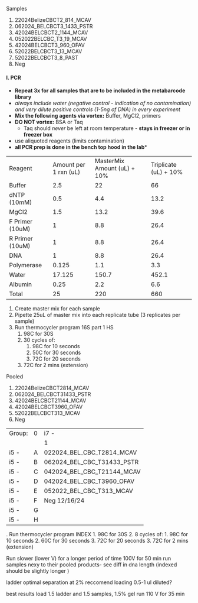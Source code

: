 Samples
1. 22024BelizeCBCT2_814_MCAV
2. 062024_BELCBCT3_1433_PSTR
3. 42024BELCBCT2_1144_MCAV
4. 052022BELCBC_T3_19_MCAV
5. 42024BELCBCT3_960_OFAV
6. 52022BELCBCT3_13_MCAV
7. 52022BELCBCT3_8_PAST
8. Neg

#### I. PCR

- **Repeat 3x for all samples that are to be included in the metabarcode library**
- *always include water (negative control - indication of no contamination) and very dilute positive controls (1-5ng of DNA) in every experiment*
- **Mix the following agents via vortex:** Buffer, MgCl2, primers
- **DO NOT vortex:** BSA or Taq
	- Taq should *never* be left at room temperature - **stays in freezer or in freezer box**
- use aliquoted reagents (limits contamination)
- **all PCR prep is done in the bench top hood in the lab***

|                 |                       |                             |                       |
| --------------- | --------------------- | --------------------------- | --------------------- |
| Reagent         | Amount per 1 rxn (uL) | MasterMix Amount (uL) + 10% | Triplicate (uL) + 10% |
| Buffer          | 2.5                   | 22                          | 66                    |
| dNTP (10mM)     | 0.5                   | 4.4                         | 13.2                  |
| MgCl2           | 1.5                   | 13.2                        | 39.6                  |
| F Primer (10uM) | 1                     | 8.8                         | 26.4                  |
| R Primer (10uM) | 1                     | 8.8                         | 26.4                  |
| DNA             | 1                     | 8.8                         | 26.4                  |
| Polymerase      | 0.125                 | 1.1                         | 3.3                   |
| Water           | 17.125                | 150.7                       | 452.1                 |
| Albumin         | 0.25                  | 2.2                         | 6.6                   |
| Total           | 25                    | 220                         | 660                   |
1. Create master mix for each sample
2. Pipette 25uL of master mix into each replicate tube (3 replicates per sample)
3. Run thermocycler program 16S part 1 HS
	1. 98C for 30S
	2. 30 cycles of:
		1. 98C for 10 seconds
		2. 50C for 30 seconds
		3. 72C for 20 seconds
	3. 72C for 2 mins (extension)


Pooled 
1. 22024BelizeCBCT2814_MCAV
2. 062024_BELCBCT31433_PSTR
3. 42024BELCBCT21144_MCAV
4. 42024BELCBCT3960_OFAV
5. 52022BELCBCT313_MCAV
6. Neg

|        |     |                            |
| ------ | --- | -------------------------- |
| Group: | 0   | i7 -                       |
|        |     | 1                          |
| i5 -   | A   | 022024_BEL_CBC_T2814_MCAV  |
| i5 -   | B   | 062024_BEL_CBC_T31433_PSTR |
| i5 -   | C   | 042024_BEL_CBC_T21144_MCAV |
| i5 -   | D   | 042024_BEL_CBC_T3960_OFAV  |
| i5 -   | E   | 052022_BEL_CBC_T313_MCAV   |
| i5 -   | F   | Neg 12/16/24               |
| i5 -   | G   |                            |
| i5 -   | H   |                            |
. Run thermocycler program INDEX
	1. 98C for 30S
	2. 8 cycles of:
		1. 98C for 10 seconds
		2. 60C for 30 seconds
		3. 72C for 20 seconds
	3. 72C for 2 mins (extension)

Run slower (lower V) for a longer period of time 100V for 50 min
run samples nexy to their pooled products- see diff in dna length (indexed should be slightly longer )

ladder optimal separation at 2%
reccomend loading 0.5-1 ul diluted?

best results
load 1.5 ladder and 1.5 samples, 1.5% gel
run 110 V for 35 min

